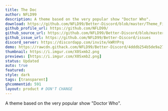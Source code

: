 ```yaml
---
title: The Doc
author: NFLD99
description: A theme based on the very popular show "Doctor Who".
download: https://github.com/NFLD99/Better-Discord/blob/master/Theme_File/The_Doc.theme.css
github_profile_url: https://github.com/NFLD99/
github_source_url: https://github.com/NFLD99/Better-Discord/blob/master/Theme_File/The_Doc.theme.css
github_issue_url: https://github.com/NFLD99/Better-Discord/issues
discord_server: https://discordapp.com/invite/kWRYPrq
demo: https://rawcdn.githack.com/NFLD99/Better-Discord/4dddb254b5de9a2775e041832615cc06b30e62cb/Theme_File/The_Doc.theme.css
thumbnail: https://i.imgur.com/X0Sxmb2.png
previews: [https://i.imgur.com/X0Sxmb2.png]
status: Updated
auto: true
featured: 
style: dark
tags: [transparent]
ghcommentid: 591 
layout: product # DON'T CHANGE
---
```

A theme based on the very popular show "Doctor Who".